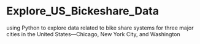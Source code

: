 # Explore_US_Bickeshare_Data
using Python to explore data related to bike share systems for three major cities in the United States—Chicago, New York City, and Washington
